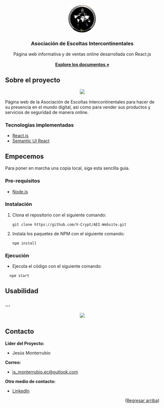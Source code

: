 <div id="top"></div>

<!-- LOGO DEL PROYECTO -->

<br />
<div align="center">
  <a href="https://github.com/github_username/repo_name">
    <img src="./asocescoltasinterco-website/src/img/AEI_logo.png" width="90" height="90">
  </a>

<h3 align="center">Asociación de Escoltas Intercontinentales</h3>

  <p align="center">
    Página web informativa y de ventas online desarrollada con React.js
    <br />
    <a href="https://github.com/V-Crypt/AEI-Website.git">
    <br />
    <strong>Explore los documentos »</strong></a>
  </p>
</div>

<!-- SOBRE EL PROYECTO -->

## Sobre el proyecto

<p align="center">
  <img src="./asocescoltasinterco-website/src/img/...">
</p>
Página web de la Asociación de Escoltas Intercontinentales para hacer de su presencia en el mundo digital, así como para vender sus productos y servicios de seguridad de manera online.

### Tecnologías implementadas

- [React.js](https://reactjs.org/)
- [Semantic UI React](https://react.semantic-ui.com)

<!-- EMPECEMOS -->

## Empecemos

Para poner en marcha una copia local, siga esta sencilla guía.

### Pre-requisitos

- [Node.js](https://nodejs.org/en/)

### Instalación

1. Clona el repositorio con el siguiente comando:
   ```
   git clone https://github.com/V-Crypt/AEI-Website.git
   ```

2. Instala los paquetes de NPM con el siguiente comando:
   ```
   npm install
   ```

### Ejecución

- Ejecuta el código con el siguiente comando: 
```
  npm start
```

<!-- EJEMPLOS DE USOS -->

## Usabilidad

### ...

<p align="center">
  <img src="./asocescoltasinterco-website/src/img/...">
</p>

## Contacto

**Líder del Proyecto:** 
  - Jesús Monterrubio  

**Correo:** 
  - js_monterrubio.ec@outlook.com

**Otro medio de contacto:**
  - [LinkedIn](https://www.linkedin.com/in/jesus-monterrubio)

<p align="right">
  (<a href="#top">Regresar arriba</a>)
</p>